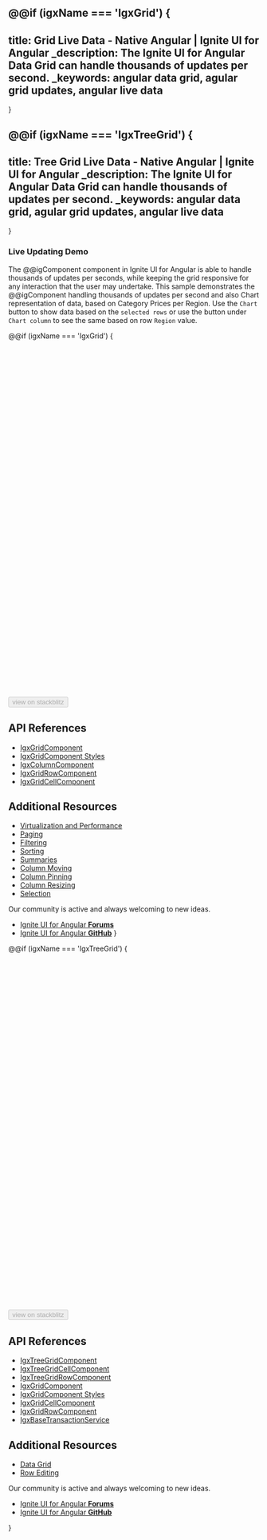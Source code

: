 
@@if (igxName === 'IgxGrid') {
---
title: Grid Live Data - Native Angular | Ignite UI for Angular
_description: The Ignite UI for Angular Data Grid can handle thousands of updates per second.
_keywords: angular data grid, agular grid updates, angular live data
---
}

@@if (igxName === 'IgxTreeGrid') {
---
title: Tree Grid Live Data - Native Angular | Ignite UI for Angular
_description: The Ignite UI for Angular Data Grid can handle thousands of updates per second.
_keywords: angular data grid, agular grid updates, angular live data
---
}

### Live Updating Demo
The @@igComponent component in Ignite UI for Angular is able to handle thousands of updates per seconds, while keeping the grid responsive for any interaction that the user may undertake. This sample demonstrates the @@igComponent handling thousands of updates per second and also Chart representation of data, based on Category Prices per Region. Use the `Chart` button to show data based on the `selected rows` or use the button under `Chart column` to see the same based on row `Region` value.

@@if (igxName === 'IgxGrid') {
<div class="sample-container loading" style="height:700px">
    <iframe id="grid-sample-finjs-iframe" data-src='{environment:demosBaseUrl}/finjs-sample' width="100%" height="100%" seamless="" frameborder="0" class="lazyload"></iframe>
</div>
<div>
<button data-localize="stackblitz" disabled class="stackblitz-btn" data-iframe-id="grid-sample-finjs-iframe" data-demos-base-url="{environment:demosBaseUrl}">view on stackblitz</button>
</div>

## API References
* [IgxGridComponent]({environment:angularApiUrl}/classes/igxgridcomponent.html)
* [IgxGridComponent Styles]({environment:sassApiUrl}/#function-igx-grid-theme)
* [IgxColumnComponent]({environment:angularApiUrl}/classes/igxcolumncomponent.html)
* [IgxGridRowComponent]({environment:angularApiUrl}/classes/igxgridrowcomponent.html)
* [IgxGridCellComponent]({environment:angularApiUrl}/classes/igxgridcellcomponent.html)

## Additional Resources
<div class="divider--half"></div>

* [Virtualization and Performance](virtualization.md)
* [Paging](paging.md)
* [Filtering](filtering.md)
* [Sorting](sorting.md)
* [Summaries](summaries.md)
* [Column Moving](column_moving.md)
* [Column Pinning](column_pinning.md)
* [Column Resizing](column_resizing.md)
* [Selection](selection.md)

<div class="divider--half"></div>
Our community is active and always welcoming to new ideas.

* [Ignite UI for Angular **Forums**](https://www.infragistics.com/community/forums/f/ignite-ui-for-angular)
* [Ignite UI for Angular **GitHub**](https://github.com/IgniteUI/igniteui-angular)
}

@@if (igxName === 'IgxTreeGrid') {
<div class="sample-container loading" style="height:700px">
    <iframe id="grid-sample-finjs-iframe" data-src='{environment:demosBaseUrl}/treegrid-finjs-sample' width="100%" height="100%" seamless="" frameborder="0" class="lazyload"></iframe>
</div>
<div>
<button data-localize="stackblitz" disabled class="stackblitz-btn" data-iframe-id="grid-sample-finjs-iframe" data-demos-base-url="{environment:demosBaseUrl}">view on stackblitz</button>
</div>

## API References

<div class="divider--half"></div>

* [IgxTreeGridComponent]({environment:angularApiUrl}/classes/igxtreegridcomponent.html)
* [IgxTreeGridCellComponent]({environment:angularApiUrl}/classes/igxtreegridcellcomponent.html)
* [IgxTreeGridRowComponent]({environment:angularApiUrl}/classes/igxtreegridrowcomponent.html)
* [IgxGridComponent]({environment:angularApiUrl}/classes/igxgridcomponent.html)
* [IgxGridComponent Styles]({environment:sassApiUrl}/#function-igx-grid-theme)
* [IgxGridCellComponent]({environment:angularApiUrl}/classes/igxgridcellcomponent.html)
* [IgxGridRowComponent]({environment:angularApiUrl}/classes/igxgridrowcomponent.html)
* [IgxBaseTransactionService]({environment:angularApiUrl}/classes/igxbasetransactionservice.html)


## Additional Resources

<div class="divider--half"></div>

* [Data Grid](../grid/grid.md)
* [Row Editing](row_editing.md)

<div class="divider--half"></div>
Our community is active and always welcoming to new ideas.

* [Ignite UI for Angular **Forums**](https://www.infragistics.com/community/forums/f/ignite-ui-for-angular)
* [Ignite UI for Angular **GitHub**](https://github.com/IgniteUI/igniteui-angular)

}